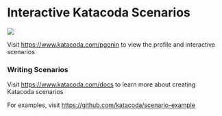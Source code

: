 # Interactive Katacoda Scenarios

[![](http://shields.katacoda.com/katacoda/pgonin/count.svg)](https://www.katacoda.com/pgonin "Get your profile on Katacoda.com")

Visit https://www.katacoda.com/pgonin to view the profile and interactive scenarios

### Writing Scenarios
Visit https://www.katacoda.com/docs to learn more about creating Katacoda scenarios

For examples, visit https://github.com/katacoda/scenario-example
